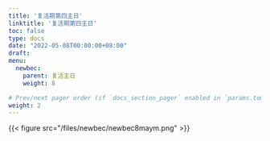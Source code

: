 ```yaml
---
title: '复活期第四主日'
linktitle: '复活期第四主日'
toc: false
type: docs
date: "2022-05-08T00:00:00+08:00"
draft:
menu:
  newbec:
    parent: 复活主日
    weight: 8

# Prev/next pager order (if `docs_section_pager` enabled in `params.toml`)
weight: 2
---
```


{{< figure src="/files/newbec/newbec8maym.png" >}}
